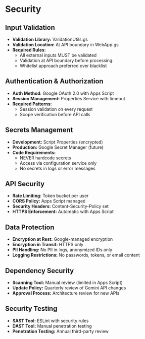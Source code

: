 # Security

## Input Validation
- **Validation Library:** ValidationUtils.gs
- **Validation Location:** At API boundary in WebApp.gs
- **Required Rules:**
  - All external inputs MUST be validated
  - Validation at API boundary before processing
  - Whitelist approach preferred over blacklist

## Authentication & Authorization
- **Auth Method:** Google OAuth 2.0 with Apps Script
- **Session Management:** Properties Service with timeout
- **Required Patterns:**
  - Session validation on every request
  - Scope verification before API calls

## Secrets Management
- **Development:** Script Properties (encrypted)
- **Production:** Google Secret Manager (future)
- **Code Requirements:**
  - NEVER hardcode secrets
  - Access via configuration service only
  - No secrets in logs or error messages

## API Security
- **Rate Limiting:** Token bucket per user
- **CORS Policy:** Apps Script managed
- **Security Headers:** Content-Security-Policy set
- **HTTPS Enforcement:** Automatic with Apps Script

## Data Protection
- **Encryption at Rest:** Google-managed encryption
- **Encryption in Transit:** HTTPS only
- **PII Handling:** No PII in logs, anonymized IDs only
- **Logging Restrictions:** No passwords, tokens, or email content

## Dependency Security
- **Scanning Tool:** Manual review (limited in Apps Script)
- **Update Policy:** Quarterly review of Gemini API changes
- **Approval Process:** Architecture review for new APIs

## Security Testing
- **SAST Tool:** ESLint with security rules
- **DAST Tool:** Manual penetration testing
- **Penetration Testing:** Annual third-party review
